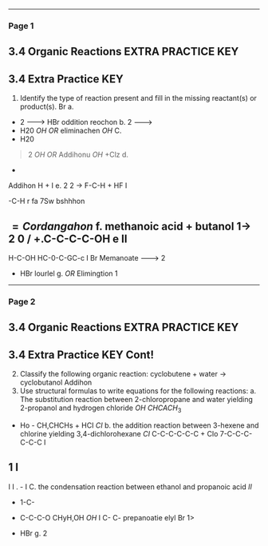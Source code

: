 

---

### Page 1

## 3.4 Organic Reactions EXTRA PRACTICE KEY
## 3.4 Extra Practice KEY
1. Identify the type of reaction present and fill in the missing reactant(s) or product(s).
Br
a.
+ 2 --->
HBr oddition reochon
b.
2
--->
+ H20
$OH$
$OR$
eliminachen
$OH$
C.
+ H20
> 2
$OH$
$OR$
Addihonu
$OH$
+Clz
d.
-

Addihon
H
+
I
e. 2
2
-> F-C-H + HF
I

-C-H r fa
7Sw bshhhon

$=Cordangahon$
f. methanoic acid + butanol 1-> 2 0
/
+.C-C-C-C-OH
e II
-
H-C-OH
HC-0-C-GC-c
I
Br
Memanoate
--->
2
+ HBr lourlel
g.
$OR$
Elimingtion
1


---

### Page 2

## 3.4 Organic Reactions EXTRA PRACTICE KEY
## 3.4 Extra Practice KEY Cont!
2. Classify the following organic reaction:
cyclobutene + water -> cyclobutanol Addihon
3. Use structural formulas to write equations for the following reactions:
a. The substitution reaction between 2-chloropropane and water yielding 2-propanol and
hydrogen chloride
$OH$
$CHCACH_3$
+ Ho -
CH,CHCHs + HCI
$CI$
b. the addition reaction between 3-hexene and chlorine yielding 3,4-dichlorohexane
$CI$
C-C-C-C-C-C + Clo 7-C-C-C-C-C-C
I
## 1 I
I
I
. -
I
C. the condensation reaction between ethanol and propanoic acid
$II$
+ 1-C-
- C-C-C-O
CHyH,OH
$OH$
I
C-
C-
prepanoatie
elyl
Br
1>
+ HBr
g.
2